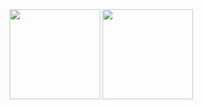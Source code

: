 <div align="left" display="inline-block">
  <img height="160em" src="https://github-readme-stats.vercel.app/api/top-langs/?username=Fabio-Luiz-Jr&show_icons=true&hide_border=true&layout=compact&langs_count=8&theme=dark"/>	
  <img height="160em" src="https://github-readme-stats.vercel.app/api?username=Fabio-Luiz-Jr&show_icons=true&hide_border=true&count_private=true&include_all_commits=true&theme=dark"/>
</div>
